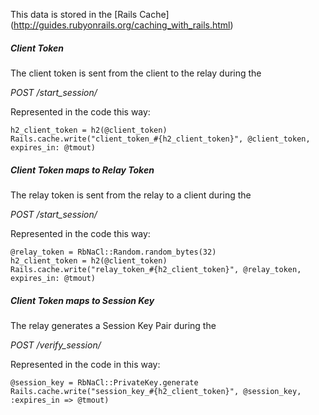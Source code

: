 
This data is stored in the
[Rails Cache]
(http://guides.rubyonrails.org/caching_with_rails.html)

##### Client Token

The client token is sent from the client to the relay during the

*POST /start_session/*

Represented in the code this way:
```
h2_client_token = h2(@client_token)
Rails.cache.write("client_token_#{h2_client_token}", @client_token, expires_in: @tmout)
```

##### Client Token maps to Relay Token

The relay token is sent from the relay to a client during the

*POST /start_session/*

Represented in the code this way:
```
@relay_token = RbNaCl::Random.random_bytes(32)
h2_client_token = h2(@client_token)
Rails.cache.write("relay_token_#{h2_client_token}", @relay_token, expires_in: @tmout)
```

##### Client Token maps to Session Key

The relay generates a Session Key Pair during the

*POST /verify_session/*

Represented in the code in this way:
```
@session_key = RbNaCl::PrivateKey.generate
Rails.cache.write("session_key_#{h2_client_token}", @session_key, :expires_in => @tmout)
```
